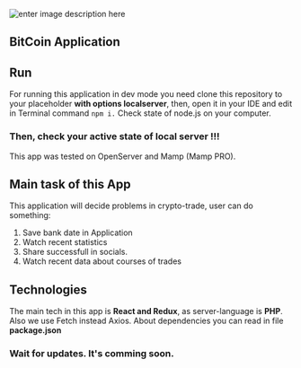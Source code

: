 ![enter image description here](https://upload.wikimedia.org/wikipedia/commons/thumb/4/46/Bitcoin.svg/100px-Bitcoin.svg.png)
## BitCoin Application
## Run
For running this application in dev mode you need clone this repository to your placeholder **with options localserver**, then, open it in your IDE and edit in Terminal command `npm i.`
Check state of node.js on your computer. 

### Then, check your active state of local server !!!

This app was tested on OpenServer and Mamp (Mamp PRO).


## Main task of this App
This application will decide problems in crypto-trade, user can do something:

 1. Save bank date in Application
 2. Watch recent statistics
 3. Share successfull in socials. 
 4. Watch recent data about courses of trades
## Technologies 
The main tech in this app is **React and Redux**, as server-language is **PHP**. Also we use Fetch instead Axios. About dependencies you can read in file **package.json**

### Wait for updates. It's comming soon. 
